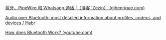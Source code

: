 [蓝牙、PipeWire 和 Whatsapp 通话 |（博客 'Zezin） (gjhenrique.com)](https://gjhenrique.com/pipewire/)



[Audio over Bluetooth: most detailed information about profiles, codecs, and devices / Habr](https://habr.com/en/articles/456182/)



[How does Bluetooth Work? (youtube.com)](https://www.youtube.com/watch?v=1I1vxu5qIUM)

